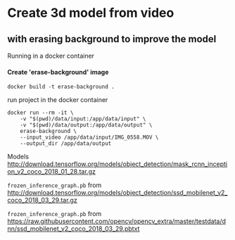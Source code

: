 # Create 3d model from video 

## with erasing background to improve the model

Running in a docker container

#### Create 'erase-background' image
```
docker build -t erase-background .
```

run project in the docker container
```
docker run --rm -it \
    -v "$(pwd)/data/input:/app/data/input" \
    -v "$(pwd)/data/output:/app/data/output" \
    erase-background \
    --input_video /app/data/input/IMG_0558.MOV \
    --output_dir /app/data/output

```


Models 
http://download.tensorflow.org/models/object_detection/mask_rcnn_inception_v2_coco_2018_01_28.tar.gz





```frozen_inference_graph.pb```
from http://download.tensorflow.org/models/object_detection/ssd_mobilenet_v2_coco_2018_03_29.tar.gz

```frozen_inference_graph.pb```
from https://raw.githubusercontent.com/opencv/opencv_extra/master/testdata/dnn/ssd_mobilenet_v2_coco_2018_03_29.pbtxt